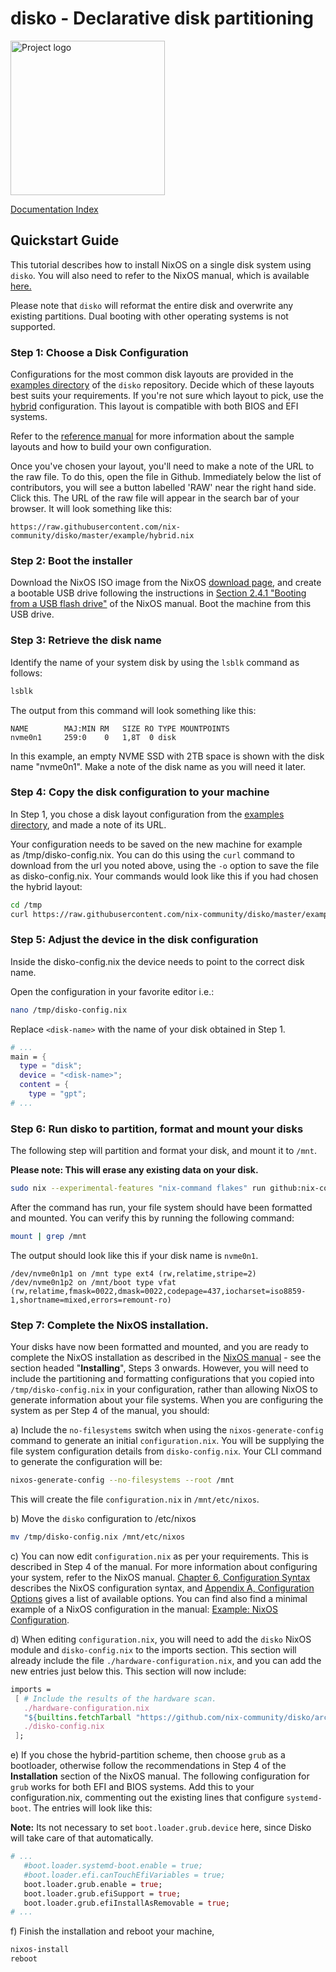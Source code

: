 # disko - Declarative disk partitioning

<img src="./logo.jpeg" title="" alt="Project logo" width="247">

[Documentation Index](./INDEX.md)

## Quickstart Guide

This tutorial describes how to install NixOS on a single disk system using
`disko`. You will also need to refer to the NixOS manual, which is available
[here.](https://nixos.org/manual/nixos/stable/index.html#ex-config)

Please note that `disko` will reformat the entire disk and overwrite any
existing partitions. Dual booting with other operating systems is not supported.

### Step 1: Choose a Disk Configuration

Configurations for the most common disk layouts are provided in the
[examples directory](https://github.com/nix-community/disko/tree/master/example)
of the `disko` repository. Decide which of these layouts best suits your
requirements. If you're not sure which layout to pick, use the
[hybrid](https://github.com/nix-community/disko/blob/master/example/hybrid.nix)
configuration. This layout is compatible with both BIOS and EFI systems.

Refer to the [reference manual](./reference.md) for more information about the
sample layouts and how to build your own configuration.

Once you've chosen your layout, you'll need to make a note of the URL to the raw
file. To do this, open the file in Github. Immediately below the list of
contributors, you will see a button labelled 'RAW' near the right hand side.
Click this. The URL of the raw file will appear in the search bar of your
browser. It will look something like this:

```
https://raw.githubusercontent.com/nix-community/disko/master/example/hybrid.nix
```

### Step 2: Boot the installer

Download the NixOS ISO image from the NixOS
[download page](https://nixos.org/download.html#nixos-iso), and create a
bootable USB drive following the instructions
in [Section 2.4.1 "Booting from a USB flash drive"](https://nixos.org/manual/nixos/stable/index.html#sec-booting-from-usb) of
the NixOS manual. Boot the machine from this USB drive.

### Step 3: Retrieve the disk name

Identify the name of your system disk by using the `lsblk` command as follows:

```bash
lsblk
```

The output from this command will look something like this:

```
NAME        MAJ:MIN RM   SIZE RO TYPE MOUNTPOINTS
nvme0n1     259:0    0   1,8T  0 disk
```

In this example, an empty NVME SSD with 2TB space is shown with the disk name
"nvme0n1". Make a note of the disk name as you will need it later.

### Step 4: Copy the disk configuration to your machine

In Step 1, you chose a disk layout configuration from the
[examples directory](https://github.com/nix-community/disko/tree/master/example),
and made a note of its URL.

Your configuration needs to be saved on the new machine for example
as /tmp/disko-config.nix. You can do this using the `curl` command to download
from the url you noted above, using the `-o` option to save the file as
disko-config.nix. Your commands would look like this if you had chosen the
hybrid layout:

```bash
cd /tmp
curl https://raw.githubusercontent.com/nix-community/disko/master/example/hybrid.nix -o /tmp/disko-config.nix
```

### Step 5: Adjust the device in the disk configuration

Inside the disko-config.nix the device needs to point to the correct disk name.

Open the configuration in your favorite editor i.e.:

```bash
nano /tmp/disko-config.nix
```

Replace `<disk-name>` with the name of your disk obtained in Step 1.

```nix
# ...
main = {
  type = "disk";
  device = "<disk-name>";
  content = {
    type = "gpt";
# ...
```

### Step 6: Run disko to partition, format and mount your disks

The following step will partition and format your disk, and mount it to `/mnt`.

**Please note: This will erase any existing data on your disk.**

```bash
sudo nix --experimental-features "nix-command flakes" run github:nix-community/disko -- --mode disko /tmp/disko-config.nix
```

After the command has run, your file system should have been formatted and
mounted. You can verify this by running the following command:

```bash
mount | grep /mnt
```

The output should look like this if your disk name is `nvme0n1`.

```
/dev/nvme0n1p1 on /mnt type ext4 (rw,relatime,stripe=2)
/dev/nvme0n1p2 on /mnt/boot type vfat (rw,relatime,fmask=0022,dmask=0022,codepage=437,iocharset=iso8859-1,shortname=mixed,errors=remount-ro)
```

### Step 7: Complete the NixOS installation.

Your disks have now been formatted and mounted, and you are ready to complete
the NixOS installation as described in the
[NixOS manual](https://nixos.org/manual/nixos/stable/index.html#sec-installation) -
see the section headed "**Installing**", Steps 3 onwards. However, you will need
to include the partitioning and formatting configurations that you copied into
`/tmp/disko-config.nix` in your configuration, rather than allowing NixOS to
generate information about your file systems. When you are configuring the
system as per Step 4 of the manual, you should:

a) Include the `no-filesystems` switch when using the `nixos-generate-config`
command to generate an initial `configuration.nix`. You will be supplying the
file system configuration details from `disko-config.nix`. Your CLI command to
generate the configuration will be:

```bash
nixos-generate-config --no-filesystems --root /mnt
```

This will create the file `configuration.nix` in `/mnt/etc/nixos`.

b) Move the `disko` configuration to /etc/nixos

```bash
mv /tmp/disko-config.nix /mnt/etc/nixos
```

c) You can now edit `configuration.nix` as per your requirements. This is
described in Step 4 of the manual. For more information about configuring your
system, refer to the NixOS manual.
[Chapter 6, Configuration Syntax](https://nixos.org/manual/nixos/stable/index.html#sec-configuration-syntax)
describes the NixOS configuration syntax, and
[Appendix A, Configuration Options](https://nixos.org/manual/nixos/stable/options.html)
gives a list of available options. You can find also find a minimal example of a
NixOS configuration in the manual:
[Example: NixOS Configuration](https://nixos.org/manual/nixos/stable/index.html#ex-config).

d) When editing `configuration.nix`, you will need to add the `disko` NixOS
module and `disko-config.nix` to the imports section. This section will already
include the file `./hardware-configuration.nix`, and you can add the new entries
just below this. This section will now include:

```nix
imports =
 [ # Include the results of the hardware scan.
   ./hardware-configuration.nix
   "${builtins.fetchTarball "https://github.com/nix-community/disko/archive/master.tar.gz"}/module.nix"
   ./disko-config.nix
 ];
```

e) If you chose the hybrid-partition scheme, then choose `grub` as a bootloader,
otherwise follow the recommendations in Step 4 of the **Installation** section
of the NixOS manual. The following configuration for `grub` works for both EFI
and BIOS systems. Add this to your configuration.nix, commenting out the
existing lines that configure `systemd-boot`. The entries will look like this:

**Note:** Its not necessary to set `boot.loader.grub.device` here, since Disko will
take care of that automatically.

```nix
# ...
   #boot.loader.systemd-boot.enable = true;
   #boot.loader.efi.canTouchEfiVariables = true;
   boot.loader.grub.enable = true;
   boot.loader.grub.efiSupport = true;
   boot.loader.grub.efiInstallAsRemovable = true;
# ...
```

f) Finish the installation and reboot your machine,

```bash
nixos-install
reboot
```
